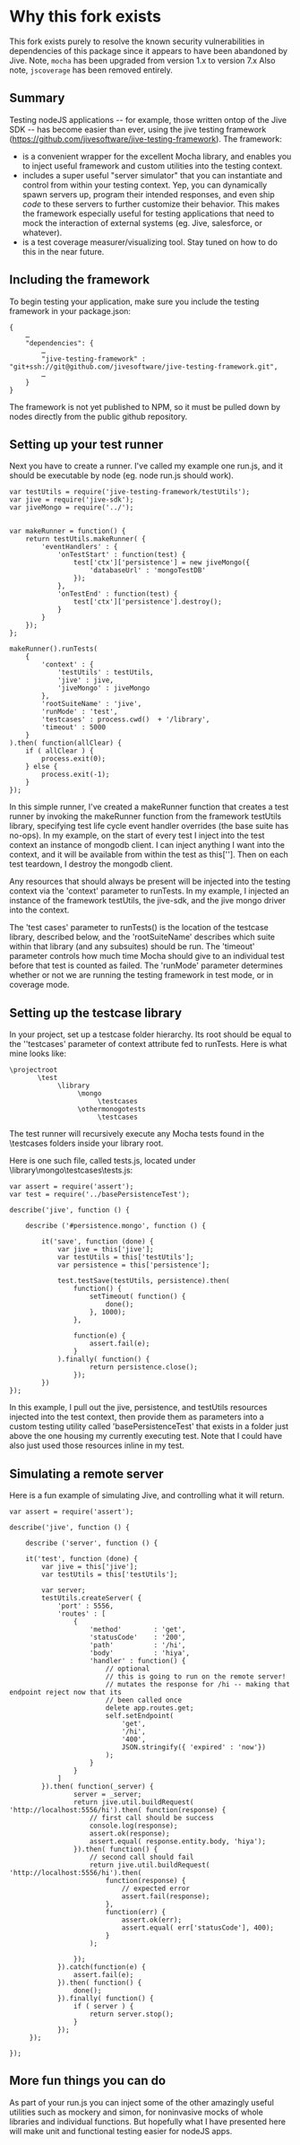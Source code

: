 # Why this fork exists

This fork exists purely to resolve the known security vulnerabilities in dependencies of this package since it appears to have been abandoned by Jive. Note, `mocha` has been upgraded from version 1.x to version 7.x Also note, `jscoverage` has been removed entirely.

## Summary

Testing nodeJS applications -- for example, those written ontop of the Jive SDK -- has become easier than ever, using the jive testing framework (https://github.com/jivesoftware/jive-testing-framework). The framework:
* is a convenient wrapper for the excellent Mocha library, and enables you to inject useful framework and custom utilities into the testing context.
* includes a super useful "server simulator" that you can instantiate and control from within your testing context. Yep, you can dynamically spawn servers up, program their intended responses, and even ship *code* to these servers to further customize their behavior. This makes the framework especially useful for testing applications that need to mock the interaction of external systems (eg. Jive, salesforce, or whatever).
* is a test coverage measurer/visualizing tool. Stay tuned on how to do this in the near future.
 
## Including the framework
To begin testing your application, make sure you include the testing framework in your package.json:
 
```
{
    …  
    "dependencies": {  
        …  
        "jive-testing-framework" : "git+ssh://git@github.com/jivesoftware/jive-testing-framework.git",  
        …  
    }  
}
```

The framework is not yet published to NPM, so it must be pulled down by nodes directly from the public github repository.
 
## Setting up your test runner
Next you have to create a runner. I've called my example one run.js, and it should be executable by node (eg. node run.js should work).

```
var testUtils = require('jive-testing-framework/testUtils');
var jive = require('jive-sdk');
var jiveMongo = require('../');


var makeRunner = function() {
    return testUtils.makeRunner( {
        'eventHandlers' : {
            'onTestStart' : function(test) {
                test['ctx']['persistence'] = new jiveMongo({
                    'databaseUrl' : 'mongoTestDB'
                });
            },
            'onTestEnd' : function(test) {
                test['ctx']['persistence'].destroy();
            }
        }
    });
};

makeRunner().runTests(
    {
        'context' : {
            'testUtils' : testUtils,
            'jive' : jive,
            'jiveMongo' : jiveMongo
        },
        'rootSuiteName' : 'jive',
        'runMode' : 'test',
        'testcases' : process.cwd()  + '/library',
        'timeout' : 5000
    }
).then( function(allClear) {
    if ( allClear ) {
        process.exit(0);
    } else {
        process.exit(-1);
    }
});
```

In this simple runner, I've created a makeRunner function that creates a test runner by invoking the makeRunner function from the framework testUtils library, specifying test life cycle event handler overrides (the base suite has no-ops).  In my example, on the start of every test I inject into the test context an instance of mongodb client. I can inject anything I want into the context, and it will be available from within the test as this['<NAME OF MY RESOURCE>']. Then on each test teardown, I destroy the mongodb client.

Any resources that should always be present will be injected into the testing context via the 'context' parameter to runTests. In my example, I injected an instance of the framework testUtils, the jive-sdk, and the jive mongo driver into the context.

The 'test cases' parameter to runTests() is the location of the testcase library, described below, and the 'rootSuiteName' describes which suite within that library (and any subsuites) should be run. The 'timeout' parameter controls how much time Mocha should give to an individual test before that test is counted as failed. The 'runMode' parameter determines whether or not we are running the testing framework in test mode, or in coverage mode.
## Setting up the testcase library
In your project, set up a testcase folder hierarchy. Its root should be equal to the ''testcases' parameter of context attribute fed to runTests. Here is what mine looks like:
 
```
\projectroot
       \test  
            \library  
                 \mongo  
                      \testcases  
                 \othermonogotests  
                      \testcases
```

The test runner will recursively execute any Mocha tests found in the \testcases folders inside your library root.
 
Here is one such file, called tests.js, located under \library\mongo\testcases\tests.js:
 
```
var assert = require('assert');
var test = require('../basePersistenceTest');  
  
describe('jive', function () {  
  
    describe ('#persistence.mongo', function () {  
  
        it('save', function (done) {  
            var jive = this['jive'];  
            var testUtils = this['testUtils'];  
            var persistence = this['persistence'];  
  
            test.testSave(testUtils, persistence).then(  
                function() {  
                    setTimeout( function() {  
                        done();  
                    }, 1000);  
                },  
  
                function(e) {  
                    assert.fail(e);  
                }  
            ).finally( function() {  
                    return persistence.close();  
                });  
        })  
});
```

In this example, I pull out the jive, persistence, and testUtils resources injected into the test context, then provide them as parameters into a custom testing utility called 'basePersistenceTest' that exists in a folder just above the one housing my currently executing test. Note that I could have also just used those resources inline in my test.
 
## Simulating a remote server
Here is a fun example of simulating Jive, and controlling what it will return.

```
var assert = require('assert');
  
describe('jive', function () {  
  
    describe ('server', function () {  
  
    it('test', function (done) {  
        var jive = this['jive'];  
        var testUtils = this['testUtils'];  
  
        var server;  
        testUtils.createServer( {  
            'port' : 5556,  
            'routes' : [  
                {  
                    'method'        : 'get',  
                    'statusCode'    : '200',  
                    'path'          : '/hi',  
                    'body'          : 'hiya',  
                    'handler' : function() {  
                        // optional  
                        // this is going to run on the remote server!  
                        // mutates the response for /hi -- making that endpoint reject now that its  
                        // been called once  
                        delete app.routes.get;  
                        self.setEndpoint(  
                            'get',  
                            '/hi',  
                            '400',  
                            JSON.stringify({ 'expired' : 'now'})  
                        );  
                    }  
                }  
            ]  
        }).then( function(_server) {  
                server = _server;  
                return jive.util.buildRequest( 'http://localhost:5556/hi').then( function(response) {  
                    // first call should be success  
                    console.log(response);  
                    assert.ok(response);  
                    assert.equal( response.entity.body, 'hiya');  
                }).then( function() {  
                    // second call should fail  
                    return jive.util.buildRequest( 'http://localhost:5556/hi').then(  
                        function(response) {  
                            // expected error  
                            assert.fail(response);  
                        },  
                        function(err) {  
                            assert.ok(err);  
                            assert.equal( err['statusCode'], 400);  
                        }  
                    );  
  
                });  
            }).catch(function(e) {  
                assert.fail(e);  
            }).then( function() {  
                done();  
            }).finally( function() {  
                if ( server ) {  
                    return server.stop();  
                }  
            });  
     });  
  
});
```
 
## More fun things you can do
As part of your run.js you can inject some of the other amazingly useful utilities such as mockery and simon, for noninvasive mocks of whole libraries and individual functions. But hopefully what I have presented here will make unit and functional testing easier for nodeJS apps.
 